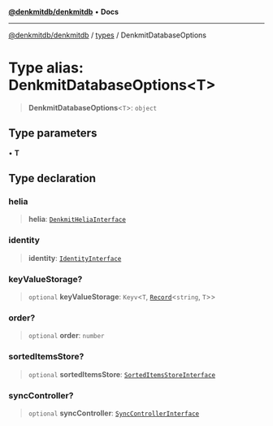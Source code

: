 [**@denkmitdb/denkmitdb**](../../README.md) • **Docs**

***

[@denkmitdb/denkmitdb](../../modules.md) / [types](../README.md) / DenkmitDatabaseOptions

# Type alias: DenkmitDatabaseOptions\<T\>

> **DenkmitDatabaseOptions**\<`T`\>: `object`

## Type parameters

• **T**

## Type declaration

### helia

> **helia**: [`DenkmitHeliaInterface`](DenkmitHeliaInterface.md)

### identity

> **identity**: [`IdentityInterface`](../interfaces/IdentityInterface.md)

### keyValueStorage?

> `optional` **keyValueStorage**: `Keyv`\<`T`, [`Record`](https://www.typescriptlang.org/docs/handbook/utility-types.html#recordkeys-type)\<`string`, `T`\>\>

### order?

> `optional` **order**: `number`

### sortedItemsStore?

> `optional` **sortedItemsStore**: [`SortedItemsStoreInterface`](../interfaces/SortedItemsStoreInterface.md)

### syncController?

> `optional` **syncController**: [`SyncControllerInterface`](../interfaces/SyncControllerInterface.md)
